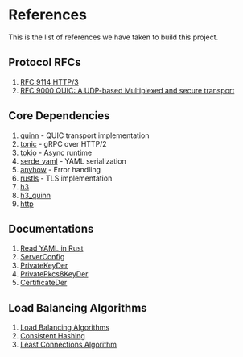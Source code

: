 # References

This is the list of references we have taken to build this project.

## Protocol RFCs

1. [RFC 9114 HTTP/3](https://www.rfc-editor.org/rfc/rfc9114.html)
2. [RFC 9000 QUIC: A UDP-based Multiplexed and secure transport](https://www.rfc-editor.org/rfc/rfc9000.html)

## Core Dependencies
1. [quinn](https://crates.io/crates/quinn) - QUIC transport implementation
2. [tonic](https://crates.io/crates/tonic) - gRPC over HTTP/2
3. [tokio](https://crates.io/crates/tokio) - Async runtime
4. [serde_yaml](https://crates.io/crates/serde_yaml) - YAML serialization
5. [anyhow](https://crates.io/crates/anyhow) - Error handling
6. [rustls](https://crates.io/crates/rustls) - TLS implementation
7. [h3](https://crates.io/crates/h3)
8. [h3_quinn](https://crates.io/crates/h3-quinn)
9. [http](https://crates.io/crates/http)

## Documentations
1. [Read YAML in Rust](https://rust.code-maven.com/yaml/) 
2. [ServerConfig](https://docs.rs/quinn/latest/quinn/struct.ServerConfig.html#method.with_single_cert)
3. [PrivateKeyDer](https://docs.rs/rustls-pki-types/1.12.0/rustls_pki_types/enum.PrivateKeyDer.html)
4. [PrivatePkcs8KeyDer](https://docs.rs/rustls-pki-types/latest/rustls_pki_types/struct.PrivatePkcs8KeyDer.html)
5. [CertificateDer](https://docs.rs/rustls-pki-types/1.12.0/rustls_pki_types/struct.CertificateDer.html)

## Load Balancing Algorithms
1. [Load Balancing Algorithms](https://kemptechnologies.com/load-balancer/load-balancing-algorithms-techniques/)
2. [Consistent Hashing](https://en.wikipedia.org/wiki/Consistent_hashing)
3. [Least Connections Algorithm](https://www.nginx.com/resources/glossary/least-connections-load-balancing/)
